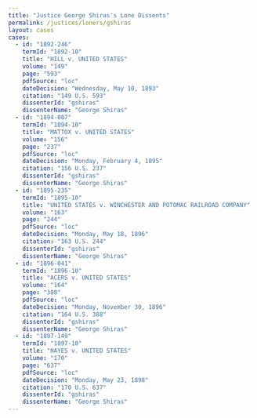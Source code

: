 ```yaml
---
title: "Justice George Shiras's Lone Dissents"
permalink: /justices/loners/gshiras
layout: cases
cases:
  - id: "1892-246"
    termId: "1892-10"
    title: "HILL v. UNITED STATES"
    volume: "149"
    page: "593"
    pdfSource: "loc"
    dateDecision: "Wednesday, May 10, 1893"
    citation: "149 U.S. 593"
    dissenterId: "gshiras"
    dissenterName: "George Shiras"
  - id: "1894-087"
    termId: "1894-10"
    title: "MATTOX v. UNITED STATES"
    volume: "156"
    page: "237"
    pdfSource: "loc"
    dateDecision: "Monday, February 4, 1895"
    citation: "156 U.S. 237"
    dissenterId: "gshiras"
    dissenterName: "George Shiras"
  - id: "1895-235"
    termId: "1895-10"
    title: "UNITED STATES v. WINCHESTER AND POTOMAC RAILROAD COMPANY"
    volume: "163"
    page: "244"
    pdfSource: "loc"
    dateDecision: "Monday, May 18, 1896"
    citation: "163 U.S. 244"
    dissenterId: "gshiras"
    dissenterName: "George Shiras"
  - id: "1896-041"
    termId: "1896-10"
    title: "ACERS v. UNITED STATES"
    volume: "164"
    page: "388"
    pdfSource: "loc"
    dateDecision: "Monday, November 30, 1896"
    citation: "164 U.S. 388"
    dissenterId: "gshiras"
    dissenterName: "George Shiras"
  - id: "1897-149"
    termId: "1897-10"
    title: "HAYES v. UNITED STATES"
    volume: "170"
    page: "637"
    pdfSource: "loc"
    dateDecision: "Monday, May 23, 1898"
    citation: "170 U.S. 637"
    dissenterId: "gshiras"
    dissenterName: "George Shiras"
---
```

